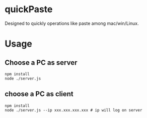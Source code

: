 # quickPaste
Designed to quickly operations like paste among mac/win/Linux.

# Usage

## Choose a PC as server
```
npm install
node ./server.js
```
## choose a PC as client
```
npm install
node ./server.js --ip xxx.xxx.xxx.xxx # ip will log on server
```
